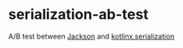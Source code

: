 # serialization-ab-test
A/B test between [Jackson](https://github.com/FasterXML/jackson) and [kotlinx.serialization](https://github.com/Kotlin/kotlinx.serialization)
